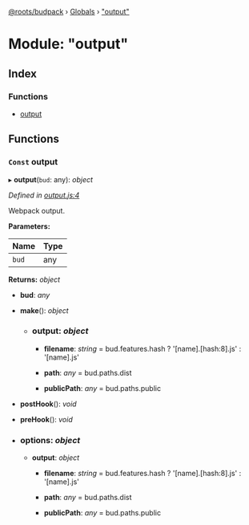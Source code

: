 [@roots/budpack](../README.md) › [Globals](../globals.md) › ["output"](_output_.md)

# Module: "output"

## Index

### Functions

* [output](_output_.md#const-output)

## Functions

### `Const` output

▸ **output**(`bud`: any): *object*

*Defined in [output.js:4](https://github.com/roots/bud-support/blob/bc9161d/src/budpack/builder/webpack/output.js#L4)*

Webpack output.

**Parameters:**

Name | Type |
------ | ------ |
`bud` | any |

**Returns:** *object*

* **bud**: *any*

* **make**(): *object*

  * ### **output**: *object*

    * **filename**: *string* = bud.features.hash
        ? '[name].[hash:8].js'
        : '[name].js'

    * **path**: *any* = bud.paths.dist

    * **publicPath**: *any* = bud.paths.public

* **postHook**(): *void*

* **preHook**(): *void*

* ### **options**: *object*

  * **output**: *object*

    * **filename**: *string* = bud.features.hash
        ? '[name].[hash:8].js'
        : '[name].js'

    * **path**: *any* = bud.paths.dist

    * **publicPath**: *any* = bud.paths.public
